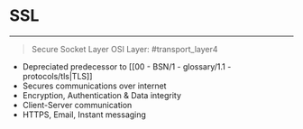 # SSL
___
> Secure Socket Layer
> OSI Layer: #transport_layer4
- Depreciated predecessor to [[00 - BSN/1 - glossary/1.1 - protocols/tls|TLS]]
- Secures communications over internet
- Encryption, Authentication & Data integrity
- Client-Server communication
- HTTPS, Email, Instant messaging